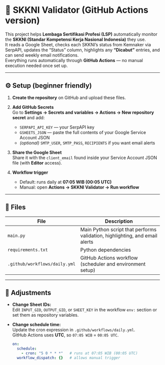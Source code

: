 # 🧩 SKKNI Validator (GitHub Actions version)

This project helps **Lembaga Sertifikasi Profesi (LSP)** automatically monitor the **SKKNI (Standar Kompetensi Kerja Nasional Indonesia)** they use.  
It reads a Google Sheet, checks each SKKNI’s status from Kemnaker via SerpAPI, updates the “Status” column, highlights any **“Dicabut”** entries, and can send weekly email notifications.  
Everything runs automatically through **GitHub Actions** — no manual execution needed once set up.

---

## ⚙️ Setup (beginner friendly)

1. **Create the repository** on GitHub and upload these files.

2. **Add GitHub Secrets**  
   Go to **Settings → Secrets and variables → Actions → New repository secret** and add:
   - `SERPAPI_API_KEY` — your SerpAPI key  
   - `GSHEETS_JSON` — paste the full contents of your Google Service Account JSON  
   - *(optional)* `SMTP_USER`, `SMTP_PASS`, `RECIPIENTS` if you want email alerts

3. **Share the Google Sheet**  
   Share it with the `client_email` found inside your Service Account JSON file (with **Editor** access).

4. **Workflow trigger**  
   - Default: runs daily at **07:05 WIB (00:05 UTC)**  
   - Manual: open **Actions → SKKNI Validator → Run workflow**

---

## 📂 Files

| File | Description |
|------|--------------|
| `main.py` | Main Python script that performs validation, highlighting, and email alerts |
| `requirements.txt` | Python dependencies |
| `.github/workflows/daily.yml` | GitHub Actions workflow (scheduler and environment setup) |

---

## 🔧 Adjustments

- **Change Sheet IDs:**  
  Edit `INPUT_GID`, `OUTPUT_GID`, or `SHEET_KEY` in the workflow `env:` section or set them as repository variables.

- **Change schedule time:**  
  Update the cron expression in `.github/workflows/daily.yml`.  
  GitHub Actions uses **UTC**, so `07:05 WIB` = `00:05 UTC`.

  ```yaml
  on:
    schedule:
      - cron: "5 0 * * *"   # runs at 07:05 WIB (00:05 UTC)
    workflow_dispatch: {}   # allows manual trigger

